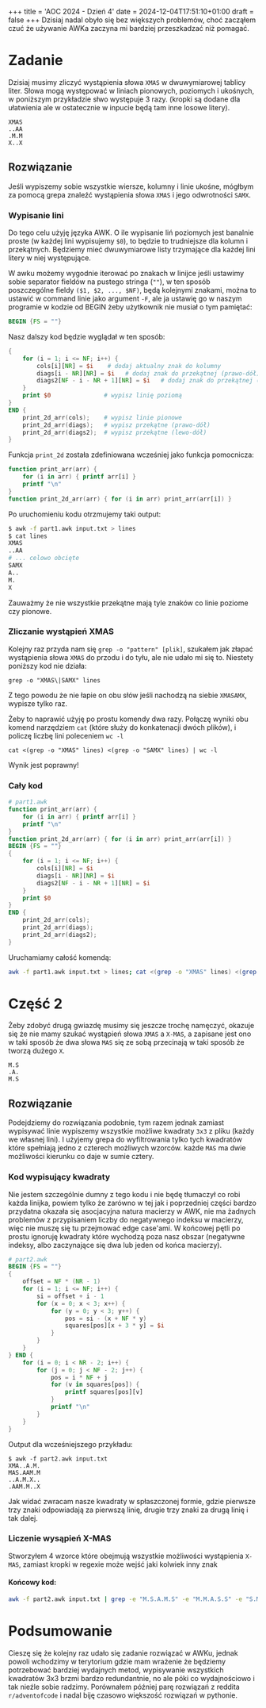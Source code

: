 +++
title = 'AOC 2024 - Dzień 4'
date = 2024-12-04T17:51:10+01:00
draft = false
+++
Dzisiaj nadal obyło się bez większych problemów, choć zacząłem czuć że używanie
AWKa zaczyna mi bardziej przeszkadzać niż pomagać.

# Zadanie
Dzisiaj musimy zliczyć wystąpienia słowa `XMAS` w dwuwymiarowej tablicy liter. Słowa
mogą występować w liniach pionowych, poziomych i ukośnych, w poniższym przykładzie słwo
występuje 3 razy. (kropki są dodane dla ułatwienia ale w ostatecznie w inpucie będą tam
inne losowe litery).
```
XMAS
..AA
.M.M
X..X
```
## Rozwiązanie
Jeśli wypiszemy sobie wszystkie wiersze, kolumny i linie ukośne, mógłbym za pomocą grepa
znaleźć wystąpienia słowa `XMAS` i jego odwrotności `SAMX`.

### Wypisanie lini
Do tego celu użyję języka AWK. O ile wypisanie liń poziomych jest banalnie proste (w każdej
lini wypisujemy `$0`), to będzie to trudniejsze dla kolumn i przekątnych. Będziemy mieć
dwuwymiarowe listy trzymające dla każdej lini litery w niej występujące.

W awku możemy wygodnie iterować po znakach w linijce jeśli ustawimy sobie separator fieldów
na pustego stringa (`""`), w ten sposób poszczególne fieldy `($1, $2, ..., $NF)`,
będą kolejnymi znakami, można to ustawić w command linie jako argument `-F`, ale ja ustawię
go w naszym programie w kodzie od BEGIN żeby użytkownik nie musiał o tym pamiętać:
```awk
BEGIN {FS = ""}
```

Nasz dalszy kod będzie wyglądał w ten sposób:
```awk
{
    for (i = 1; i <= NF; i++) {
        cols[i][NR] = $i    # dodaj aktualny znak do kolumny
        diags[i - NR][NR] = $i   # dodaj znak do przekątnej (prawo-dół)
        diags2[NF - i - NR + 1][NR] = $i   # dodaj znak do przekątnej (lewo-dół)
    }
    print $0               # wypisz linię poziomą
}
END {
    print_2d_arr(cols);    # wypisz linie pionowe
    print_2d_arr(diags);   # wypisz przekątne (prawo-dół)
    print_2d_arr(diags2);  # wypisz przekątne (lewo-dół)
}
```
Funkcja `print_2d` została zdefiniowana wcześniej jako funkcja pomocnicza:
```awk
function print_arr(arr) { 
    for (i in arr) { printf arr[i] } 
    printf "\n"
}
function print_2d_arr(arr) { for (i in arr) print_arr(arr[i]) }
```
Po uruchomieniu kodu otrzmujemy taki output:
```bash
$ awk -f part1.awk input.txt > lines
$ cat lines
XMAS
..AA
# ... celowo obcięte
SAMX
A..
M.
X
```
Zauważmy że nie wszystkie przekątne mają tyle znaków co linie poziome czy pionowe.

### Zliczanie wystąpień XMAS
Kolejny raz przyda nam się `grep -o "pattern" [plik]`, szukałem jak złapać wystąpienia
słowa `XMAS` do przodu i do tyłu, ale nie udało mi się to. Niestety poniższy kod nie działa:
```
grep -o "XMAS\|SAMX" lines
```
Z tego powodu że nie łapie on obu słów jeśli nachodzą na siebie `XMASAMX`, wypisze tylko raz.

Żeby to naprawić użyję po prostu komendy dwa razy. Połączę wyniki obu komend narzędziem
`cat` (które służy do konkatenacji dwóch plików), i policzę liczbę lini poleceniem `wc -l`
```
cat <(grep -o "XMAS" lines) <(grep -o "SAMX" lines) | wc -l
```

Wynik jest poprawny!

### Cały kod
```awk
# part1.awk
function print_arr(arr) { 
    for (i in arr) { printf arr[i] } 
    printf "\n"
}
function print_2d_arr(arr) { for (i in arr) print_arr(arr[i]) }
BEGIN {FS = ""}
{
    for (i = 1; i <= NF; i++) {
        cols[i][NR] = $i
        diags[i - NR][NR] = $i
        diags2[NF - i - NR + 1][NR] = $i
    }
    print $0
}
END {
    print_2d_arr(cols);
    print_2d_arr(diags);
    print_2d_arr(diags2);
}
```
Uruchamiamy całość komendą:
```bash
awk -f part1.awk input.txt > lines; cat <(grep -o "XMAS" lines) <(grep -o "SAMX" lines) | wc -l
```

# Część 2
Żeby zdobyć drugą gwiazdę musimy się jeszcze trochę namęczyć, okazuje się że nie mamy
szukać wystąpień słowa `XMAS` a `X-MAS`, a zapisane jest ono w taki sposób że dwa słowa
`MAS` się ze sobą przecinają w taki sposób że tworzą dużego `X`.
```
M.S
.A.
M.S
```

## Rozwiązanie
Podejdziemy do rozwiązania podobnie, tym razem jednak zamiast wypisywać linie wypiszemy
wszystkie możliwe kwadraty `3x3` z pliku (każdy we własnej lini). I użyjemy grepa do wyfiltrowania
tylko tych kwadratów które spełniają jedno z czterech możliwych wzorców. każde `MAS` ma
dwie możliwości kierunku co daje w sumie cztery.

### Kod wypisujący kwadraty
Nie jestem szczególnie dumny z tego kodu i nie będę tłumaczył co robi każda linijka, powiem
tylko że zarówno w tej jak i poprzedniej części bardzo przydatna okazała się asocjacyjna
natura macierzy w AWK, nie ma żadnych problemów z przypisaniem liczby do negatywnego indeksu
w macierzy, więc nie muszę się tu przejmować edge case'ami. W końcowej pętli po prostu
ignoruję kwadraty które wychodzą poza nasz obszar (negatywne indeksy, albo zaczynające się
dwa lub jeden od końca macierzy).
```awk
# part2.awk
BEGIN {FS = ""}
{
    offset = NF * (NR - 1)
    for (i = 1; i <= NF; i++) {
        si = offset + i - 1
        for (x = 0; x < 3; x++) {
            for (y = 0; y < 3; y++) {
                pos = si - (x + NF * y)
                squares[pos][x + 3 * y] = $i
            }
        }
    }
} END {
    for (i = 0; i < NR - 2; i++) {
        for (j = 0; j < NF - 2; j++) {
            pos = i * NF + j
            for (v in squares[pos]) {
                printf squares[pos][v]
            }
            printf "\n"
        }
    }
}
```
Output dla wcześniejszego przykładu:
```
$ awk -f part2.awk input.txt
XMA..A.M.
MAS.AAM.M
..A.M.X..
.AAM.M..X
```
Jak widać zwracam nasze kwadraty w spłaszczonej formie, gdzie pierwsze trzy znaki odpowiadają
za pierwszą linię, drugie trzy znaki za drugą linię i tak dalej.

### Liczenie wysąpień X-MAS
Stworzyłem 4 wzorce które obejmują wszystkie możliwości wystąpienia `X-MAS`, zamiast kropki
w regexie może wejść jaki kolwiek inny znak

#### Końcowy kod:
```bash
awk -f part2.awk input.txt | grep -e "M.S.A.M.S" -e "M.M.A.S.S" -e "S.M.A.S.M" -e "S.S.A.M.M" | wc -l
```

# Podsumowanie
Cieszę się że kolejny raz udało się zadanie rozwiązać w AWKu, jednak powoli wchodzimy w 
terytorium gdzie mam wrażenie że będziemy potrzebować bardziej wydajnych metod,
wypisywanie wszystkich kwadratów 3x3 brzmi bardzo redundantnie, no ale póki co wydajnościowo
i tak nieźle sobie radzimy. Porównałem później parę rozwiązań z reddita `r/adventofcode`
i nadal biję czasowo większość rozwiązań w pythonie.

